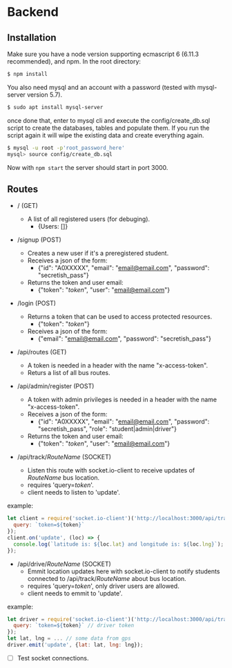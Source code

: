 # Backend

## Installation
Make sure you have a node version supporting ecmascript 6 (6.11.3 recommended), and npm.
In the root directory:
```bash
$ npm install
```

You also need mysql and an account with a password (tested with mysql-server version 5.7).
```bash
$ sudo apt install mysql-server
```

once done that, enter to mysql cli and execute the config/create_db.sql script to
create the databases, tables and populate them. If you run the script again it will
wipe the existing data and create everything again.

```bash
$ mysql -u root -p'root_password_here'
mysql> source config/create_db.sql
```

Now with `npm start` the server should start in port 3000.

## Routes
- / (GET)
  + A list of all registered users (for debuging).
    - {Users: []}

- /signup (POST)
  + Creates a new user if it's a preregistered student.
  + Receives a json of the form:
    - {"id": "A0XXXXX", "email": "email@email.com", "password": "secretish_pass"}
  + Returns the token and user email:
    - {"token": "*token*", "user": "email@email.com"}

- /login (POST)
  + Returns a token that can be used to access protected resources.
    - {"token": "*token*"}
  + Receives a json of the form:
    - {"email": "email@email.com", "password": "secretish_pass"}

- /api/routes (GET)
  + A token is needed in a header with the name "x-access-token".
  + Returs a list of all bus routes.

- /api/admin/register (POST)
  + A token with admin privileges is needed in a header with the name "x-access-token".
  + Receives a json of the form:
    - {"id": "A0XXXXX", "email": "email@email.com", "password": "secretish_pass", "role": "student|admin|driver"}
  + Returns the token and user email:
    - {"token": "*token*", "user": "email@email.com"}


- /api/track/*RouteName* (SOCKET)
  + Listen this route with socket.io-client to receive updates of *RouteName* bus location.
  + requires 'query=*token*'.
  + client needs to listen to 'update'.

example:
```javascript
let client = require('socket.io-client')('http://localhost:3000/api/track/Chapultepec', {
  query: `token=${token}`
});
client.on('update', (loc) => {
  console.log(`latitude is: ${loc.lat} and longitude is: ${loc.lng}`);
});
```
- /api/drive/*RouteName* (SOCKET)
  + Emmit location updates here with socket.io-client to notify students
    connected to /api/track/*RouteName* about bus location.
  + requires 'query=*token*', only driver users are allowed.
  + client needs to emmit to 'update'.

example:
```javascript
let driver = require('socket.io-client')('http://localhost:3000/api/track/Chapultepec', {
  query: `token=${token}` // driver token
});
let lat, lng = ... // some data from gps
driver.emit('update', {lat: lat, lng: lng});
```

- [ ] Test socket connections.
